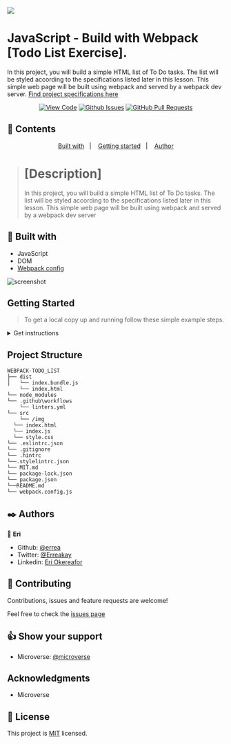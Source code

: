 ![](https://img.shields.io/badge/Microverse-blueviolet)

# JavaScript - Build with Webpack  [Todo List Exercise].

In this project, you will build a simple HTML list of To Do tasks. The list will be styled according to the specifications listed later in this lesson. This simple web page will be built using webpack and served by a webpack dev server. [Find project specifications here](https://github.com/microverseinc/curriculum-javascript/blob/main/todo-list/m1_list_structure.md)
      

<div align="center">

[![View Code](https://img.shields.io/badge/View%20-Code-green)](https://github.com/errea/Webpack-Todo_List/tree/feature/webpack-test)
[![Github Issues](https://img.shields.io/badge/GitHub-Issues-orange)](https://github.com/errea/Webpack-Todo_List/issues)
[![GitHub Pull Requests](https://img.shields.io/badge/GitHub-Pull%20Requests-blue)](https://github.com/errea/Webpack-Todo_List/pulls)

</div>

## 📝 Contents

<p align="center">
<a href="#with">Built with</a>&nbsp;&nbsp;&nbsp;|&nbsp;&nbsp;&nbsp;
<a href="#gs">Getting started</a>&nbsp;&nbsp;&nbsp;|&nbsp;&nbsp;&nbsp;
<a href="#author">Author</a>
</p>

># [Description]
>In this project, you will build a simple HTML list of To Do tasks. The list will be styled according to the specifications listed later in this lesson. This simple web page will be built using webpack and served by a webpack dev server


## 🔧 Built with<a name = "with"></a>

- JavaScript
- DOM
- [Webpack config](hhttps://webpack.js.org/guides/getting-started/)

![screenshot](./src/img/screenshot-todo.png)
## Getting Started <a name = "gs"></a>
> To get a local copy up and running follow these simple example steps.

<details>
  <summary>Get instructions</summary>

```
$ cd <folder>
```

~~~bash
$ git clone https://github.com/errea/Webpack-Todo_List.git
$ cd Webpack-Todo_List
~~~

Run `npm Install` to install the node modules and webpacker.

Run `npm start` opens on `http://localhost:8080/` in your browser.

Run `npm run build` to build the bundler.

## Set up
* Open your terminal and locate the folder you want to clone the repository and follow the steps above to install

</details>

## Project Structure

    WEBPACK-TODO_LIST
    ├── dist
    │   └── index.bundle.js
        └── index.html
    └── node_modules
    └── .github\workflows
        └── linters.yml
    └── src
        └── /img
      └── index.html
      └── index.js   
      └── style.css
    └── .eslintrc.json
    └── .gitignore
    └── .hintrc
    └──.stylelintrc.json
    └── MIT.md
    └── package-lock.json
    └── package.json
    └──README.md
    └── webpack.config.js

## ✒️  Authors <a name = "author"></a>

👤 **Eri**

- Github: [@errea](https://github.com/errea)
- Twitter: [@Erreakay](https://github.com/errea)
- Linkedin: [Eri Okereafor](https://www.linkedin.com/in/eri-ngozi-okereafor/)
  
## 🤝 Contributing

Contributions, issues and feature requests are welcome!

Feel free to check the [issues page](https://github.com/errea/Webpack-Todo_List/issues)
## 👍 Show your support

- Microverse: [@microverse](https://www.microverse.org/)

## Acknowledgments

- Microverse

## 📝 License

This project is [MIT](./MIT.md) licensed.

